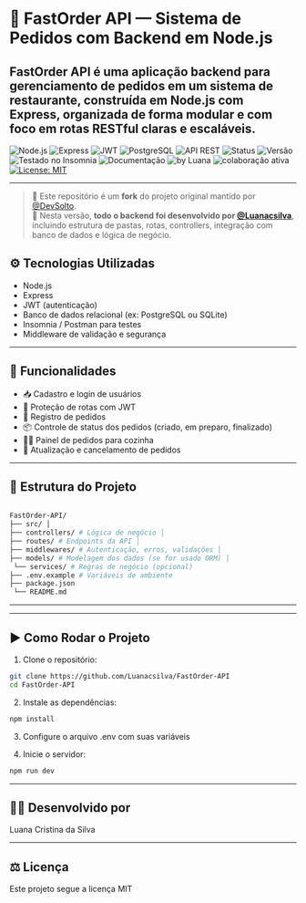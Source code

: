 # 🍔 FastOrder API — Sistema de Pedidos com Backend em Node.js

**FastOrder API** é uma aplicação backend para gerenciamento de pedidos em um sistema de restaurante, construída em **Node.js com Express**, organizada de forma modular e com foco em rotas RESTful claras e escaláveis.
---

![Node.js](https://img.shields.io/badge/Node.js-%23339933?style=flat&logo=node.js&logoColor=white)
![Express](https://img.shields.io/badge/Express.js-%23000000.svg?style=flat&logo=express&logoColor=white)
![JWT](https://img.shields.io/badge/JWT-secure-yellow)
![PostgreSQL](https://img.shields.io/badge/PostgreSQL-%23316192.svg?style=flat&logo=postgresql&logoColor=white)
![API REST](https://img.shields.io/badge/API-RESTful-blue)
![Status](https://img.shields.io/badge/Status-Em%20desenvolvimento-lightblue)
![Versão](https://img.shields.io/badge/versão-1.0.0-yellow)
![Testado no Insomnia](https://img.shields.io/badge/Testado%20em-Insomnia-purple)
![Documentação](https://img.shields.io/badge/docs-prontas-green)
![by Luana](https://img.shields.io/badge/feito%20por-Luana%20Cristina%20da%20Silva-critical)
![colaboração ativa](https://img.shields.io/badge/contribuição-Backend%20completo-blueviolet)
[![License: MIT](https://img.shields.io/badge/License-MIT-green.svg)](LICENSE)


---

> 🔁 Este repositório é um **fork** do projeto original mantido por [@DevSolto](https://github.com/DevSolto).  
> 🎯 Nesta versão, **todo o backend foi desenvolvido por [@Luanacsilva](https://github.com/Luanacsilva)**, incluindo estrutura de pastas, rotas, controllers, integração com banco de dados e lógica de negócio.


## ⚙️ Tecnologias Utilizadas

- Node.js
- Express
- JWT (autenticação)
- Banco de dados relacional (ex: PostgreSQL ou SQLite)
- Insomnia / Postman para testes
- Middleware de validação e segurança

---

## 🔐 Funcionalidades

- 📥 Cadastro e login de usuários
- 🔐 Proteção de rotas com JWT
- 🍔 Registro de pedidos
- 📦 Controle de status dos pedidos (criado, em preparo, finalizado)
- 👩‍🍳 Painel de pedidos para cozinha
- 🔄 Atualização e cancelamento de pedidos

---

## 📁 Estrutura do Projeto

```bash

FastOrder-API/
├── src/ │
├── controllers/ # Lógica de negócio │
├── routes/ # Endpoints da API │
├── middlewares/ # Autenticação, erros, validações │
├── models/ # Modelagem dos dados (se for usado ORM) │
 └── services/ # Regras de negócio (opcional)
├── .env.example # Variáveis de ambiente
├── package.json
 └── README.md
```

---


---

## ▶️ Como Rodar o Projeto

1. Clone o repositório:
```bash
git clone https://github.com/Luanacsilva/FastOrder-API
cd FastOrder-API
```
2. Instale as dependências:
```bash
npm install
```
3. Configure o arquivo .env com suas variáveis

4. Inicie o servidor:
```bash
npm run dev
```

---

## 👩‍💻 Desenvolvido por

 Luana Cristina da Silva

---

## ⚖️ Licença

Este projeto segue a licença MIT








